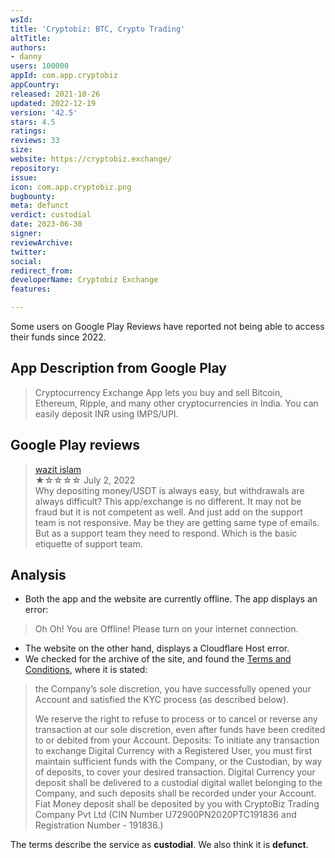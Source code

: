 ```yaml
---
wsId: 
title: 'Cryptobiz: BTC, Crypto Trading'
altTitle: 
authors:
- danny
users: 100000
appId: com.app.cryptobiz
appCountry: 
released: 2021-10-26
updated: 2022-12-19
version: '42.5'
stars: 4.5
ratings: 
reviews: 33
size: 
website: https://cryptobiz.exchange/
repository: 
issue: 
icon: com.app.cryptobiz.png
bugbounty: 
meta: defunct
verdict: custodial
date: 2023-06-30
signer: 
reviewArchive: 
twitter: 
social: 
redirect_from: 
developerName: Cryptobiz Exchange
features: 

---
```


<div class="alertBox"><div>Some users on Google Play Reviews have reported not being able to access their funds since 2022.
</div> </div>

## App Description from Google Play

> Cryptocurrency Exchange App lets you buy and sell Bitcoin, Ethereum, Ripple, and many other cryptocurrencies in India. You can easily deposit INR using IMPS/UPI.

## Google Play reviews

> [wazit islam](https://play.google.com/store/apps/details?id=com.app.cryptobiz&gl=us)<br>
  ★☆☆☆☆ July 2, 2022 <br>
       Why depositing money/USDT is always easy, but withdrawals are always difficult? This app/exchange is no different. It may not be fraud but it is not competent as well. And just add on the support team is not responsive. May be they are getting same type of emails. But as a support team they need to respond. Which is the basic etiquette of support team.

## Analysis

- Both the app and the website are currently offline. The app displays an error:

> Oh Oh! You are Offline! Please turn on your internet connection.

- The website on the other hand, displays a Cloudflare Host error.
- We checked for the archive of the site, and found the [Terms and Conditions](https://web.archive.org/web/20230321220224/https://www.cryptobiz.exchange/terms-and-condition), where it is stated:

> the Company’s sole discretion, you have successfully opened your Account and satisfied the KYC process (as described below).
>
> We reserve the right to refuse to process or to cancel or reverse any transaction at our sole discretion, even after funds have been credited to or debited from your Account. Deposits: To initiate any transaction to exchange Digital Currency with a Registered User, you must first maintain sufficient funds with the Company, or the Custodian, by way of deposits, to cover your desired transaction. Digital Currency your deposit shall be delivered to a custodial digital wallet belonging to the Company, and such deposits shall be recorded under your Account. Fiat Money deposit shall be deposited by you with CryptoBiz Trading Company Pvt Ltd (CIN Number U72900PN2020PTC191836 and Registration Number - 191836.)

The terms describe the service as **custodial**. We also think it is **defunct**.
